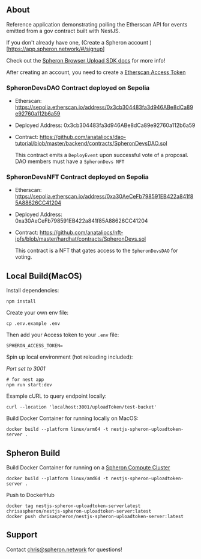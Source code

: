 ## About

Reference application demonstrating polling the Etherscan API for events emitted from a gov contract built with NestJS.

If you don't already have one, (Create a Spheron account )[https://app.spheron.network/#/signup]

Check out the [Spheron Browser Upload SDK docs](https://docs.spheron.network/sdk/browser/) for more info!

After creating an account, you need to create a [Etherscan Access Token](https://etherscan.com)

### SpheronDevsDAO Contract deployed on Sepolia

- Etherscan: https://sepolia.etherscan.io/address/0x3cb304483fa3d946ABe8dCa89e92760a112b6a59
- Deployed Address:  0x3cb304483fa3d946ABe8dCa89e92760a112b6a59
- Contract:  https://github.com/anataliocs/dao-tutorial/blob/master/backend/contracts/SpheronDevsDAO.sol

    This contract emits a `DeployEvent` upon successful vote of a proposal.  DAO members must have a `SpheronDevs NFT`

### SpheronDevsNFT Contract deployed on Sepolia

- Etherscan: https://sepolia.etherscan.io/address/0xa30AeCeFb798591EB422a841f85A88626CC41204
- Deployed Address:  0xa30AeCeFb798591EB422a841f85A88626CC41204
- Contract:  https://github.com/anataliocs/nft-ipfs/blob/master/hardhat/contracts/SpheronDevs.sol

  This contract is a NFT that gates access to the `SpheronDevsDAO` for voting.


## Local Build(MacOS)

Install dependencies:

```
npm install
```

Create your own env file:

```
cp .env.example .env
```

Then add your Access token to your `.env` file:
```
SPHERON_ACCESS_TOKEN=
```

Spin up local environment (hot reloading included):

_Port set to 3001_

```
# for nest app
npm run start:dev

```

Example cURL to query endpoint locally:
```
curl --location 'localhost:3001/uploadToken/test-bucket'
```

Build Docker Container for running locally on MacOS:
```
docker build --platform linux/arm64 -t nestjs-spheron-uploadtoken-server .
```

## Spheron Build

Build Docker Container for running on a [Spheron Compute Cluster](https://docs.spheron.network/compute/)
```
docker build --platform linux/amd64 -t nestjs-spheron-uploadtoken-server .
```

Push to DockerHub
```
docker tag nestjs-spheron-uploadtoken-serverlatest chrisaspheron/nestjs-spheron-uploadtoken-server:latest
docker push chrisaspheron/nestjs-spheron-uploadtoken-server:latest
```

## Support

Contact chris@spheron.network for questions!